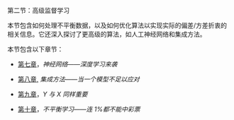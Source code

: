 第二节：高级监督学习

本节包含如何处理不平衡数据，以及如何优化算法以实现实际的偏差/方差折衷的相关信息。它还深入探讨了更高级的算法，如人工神经网络和集成方法。

本节包含以下章节：

+   [第七章](https://cdp.packtpub.com/hands_on_machine_learning_with_scikit_learn/wp-admin/post.php?post=33&action=edit)，*神经网络——深度学习来袭*

+   [第八章](https://cdp.packtpub.com/hands_on_machine_learning_with_scikit_learn/wp-admin/post.php?post=30&action=edit)[,](https://cdp.packtpub.com/hands_on_machine_learning_with_scikit_learn/wp-admin/post.php?post=30&action=edit) *集成方法——当一个模型不足以应对*

+   [第九章](https://cdp.packtpub.com/hands_on_machine_learning_with_scikit_learn/wp-admin/post.php?post=31&action=edit)，*Y 与 X 同样重要*

+   [第十章](https://cdp.packtpub.com/hands_on_machine_learning_with_scikit_learn/wp-admin/post.php?post=32&action=edit)，*不平衡学习——连 1%都不能中彩票*
